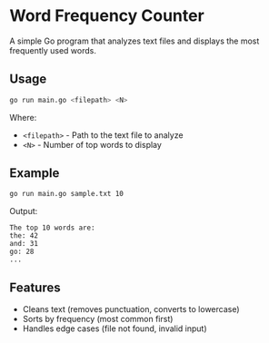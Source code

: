 # Word Frequency Counter

A simple Go program that analyzes text files and displays the most frequently used words.

## Usage
```bash
go run main.go <filepath> <N>
```

Where:
- `<filepath>` - Path to the text file to analyze
- `<N>` - Number of top words to display

## Example
```bash
go run main.go sample.txt 10
```

Output:
```
The top 10 words are:
the: 42
and: 31
go: 28
...
```

## Features

- Cleans text (removes punctuation, converts to lowercase)
- Sorts by frequency (most common first)
- Handles edge cases (file not found, invalid input)